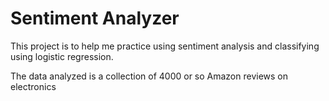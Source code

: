 # Sentiment Analyzer

This project is to help me practice using sentiment analysis and classifying using logistic regression.

The data analyzed is a collection of 4000 or so Amazon reviews on electronics
